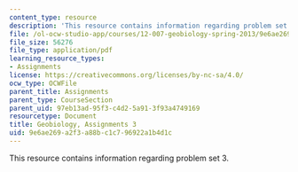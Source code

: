 ```yaml
---
content_type: resource
description: 'This resource contains information regarding problem set 3. '
file: /ol-ocw-studio-app/courses/12-007-geobiology-spring-2013/9e6ae269a2f3a88bc1c796922a1b4d1c_MIT12_007S13_PSet_3.pdf
file_size: 56276
file_type: application/pdf
learning_resource_types:
- Assignments
license: https://creativecommons.org/licenses/by-nc-sa/4.0/
ocw_type: OCWFile
parent_title: Assignments
parent_type: CourseSection
parent_uid: 97eb13ad-95f3-c4d2-5a91-3f93a4749169
resourcetype: Document
title: Geobiology, Assignments 3
uid: 9e6ae269-a2f3-a88b-c1c7-96922a1b4d1c
---
```

This resource contains information regarding problem set 3. 